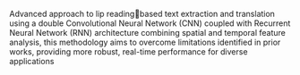 Advanced approach to lip readingbased text extraction and translation
using a double Convolutional Neural
Network (CNN) coupled with Recurrent
Neural Network (RNN) architecture
combining spatial and temporal
feature analysis, this methodology
aims to overcome limitations
identified in prior works, providing
more robust, real-time performance
for diverse applications
